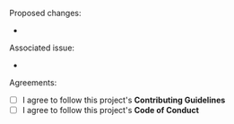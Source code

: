 Proposed changes:

<!--
Please insert below the list of changes in this pull request. For example:

- Added some functionality
- Deleted old things
- Fixed bug_name bug
-->

-

Associated issue:

<!--
If this pull request is associated to any issue, then put its number here please. For example:

- #8
-->

- 

Agreements:

- [ ] I agree to follow this project's __Contributing Guidelines__
- [ ] I agree to follow this project's __Code of Conduct__
